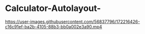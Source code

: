 # Calculator-Autolayout-
https://user-images.githubusercontent.com/56837796/172216426-c16c91ef-ba2b-4105-88b3-bb0a002e3a90.mp4
